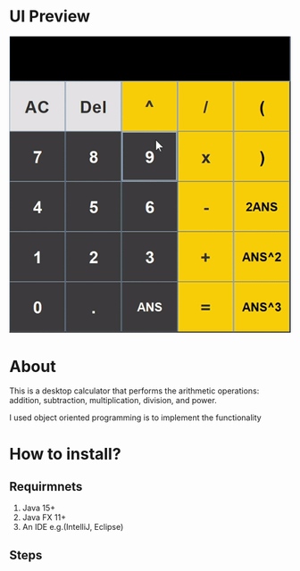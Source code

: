 # UI Preview #
![](https://github.com/asemshaath/Calculator/blob/main/Pics/giffyCalculator.gif)

# About #
This is a desktop calculator that performs the arithmetic operations: addition,
subtraction, multiplication, division, and power.

I used object oriented programming is to implement the functionality

# How to install? #
## Requirmnets ##
1) Java 15+
2) Java FX 11+
3) An IDE e.g.(IntelliJ, Eclipse)

## Steps ##
